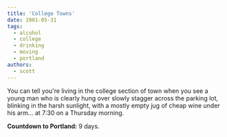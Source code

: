 ```yaml
---
title: 'College Towns'
date: 2001-05-31
tags:
  - alcohol
  - college
  - drinking
  - moving
  - portland
authors:
  - scott
---
```


You can tell you're living in the college section of town when you see a young man who is clearly hung over slowly stagger across the parking lot, blinking in the harsh sunlight, with a mostly empty jug of cheap wine under his arm... at 7:30 on a Thursday morning.

**Countdown to Portland:** 9 days.
